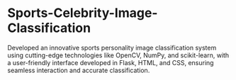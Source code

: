 # Sports-Celebrity-Image-Classification
Developed an innovative sports personality image classification system using cutting-edge technologies like OpenCV, NumPy, and scikit-learn, with a user-friendly interface developed in Flask, HTML, and CSS, ensuring seamless interaction and accurate classification.
